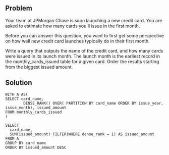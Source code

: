 ## Problem

Your team at JPMorgan Chase is soon launching a new credit card. You are asked to estimate how many cards you'll issue in the first month.

Before you can answer this question, you want to first get some perspective on how well new credit card launches typically do in their first month.

Write a query that outputs the name of the credit card, and how many cards were issued in its launch month. 
The launch month is the earliest record in the monthly_cards_issued table for a given card. 
Order the results starting from the biggest issued amount.

## Solution

    WITH A AS(
    SELECT card_name, 
            DENSE_RANK() OVER( PARTITION BY card_name ORDER BY issue_year, issue_month), issued_amount
    FROM monthly_cards_issued
    )

    SELECT 
      card_name,
      SUM(issued_amount) FILTER(WHERE dense_rank = 1) AS issued_amount
    FROM A
    GROUP BY card_name
    ORDER BY issued_amount DESC
